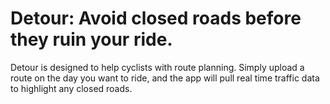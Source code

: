 # Detour: Avoid closed roads before they ruin your ride.
Detour is designed to help cyclists with route planning. Simply upload a route on the day you want to ride, and the app will pull real time traffic data to highlight any closed roads.